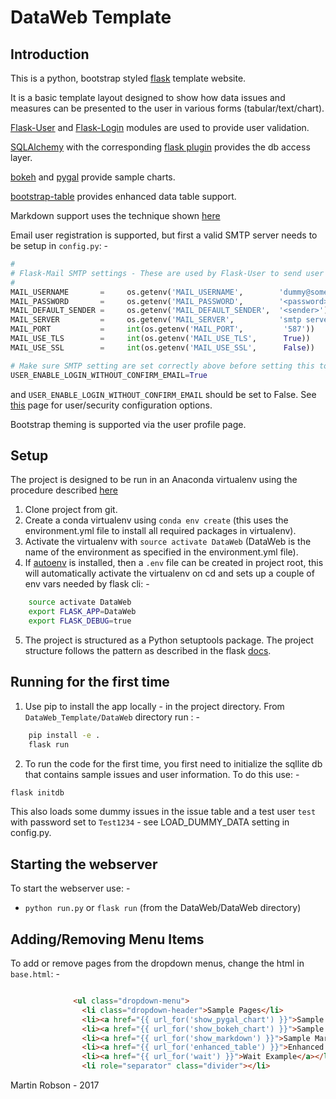
DataWeb Template
================


## Introduction

This is a python, bootstrap styled [flask](http://flask.pocoo.org/) template website. 

It is a basic template layout designed to show how data issues and measures can be presented to the user in various forms (tabular/text/chart).

[Flask-User](http://flask-user.readthedocs.io/en/v0.6/) and [Flask-Login](https://flask-login.readthedocs.io/en/latest/) modules are used to provide user validation.

[SQLAlchemy](https://www.sqlalchemy.org/) with the corresponding [flask plugin](http://flask-sqlalchemy.pocoo.org/2.3/) provides the db access layer.

[bokeh](https://bokeh.pydata.org/en/latest/) and [pygal](http://pygal.org/en/stable/) provide sample charts.

[bootstrap-table](https://github.com/wenzhixin/bootstrap-table) provides enhanced data table support.

Markdown support uses the technique shown [here](http://flask.pocoo.org/snippets/19/)

Email user registration is supported, but first a valid SMTP server needs to be setup in `config.py`: -

```python
#
# Flask-Mail SMTP settings - These are used by Flask-User to send user email verification emails
#
MAIL_USERNAME       =     os.getenv('MAIL_USERNAME',        'dummy@somewhere')
MAIL_PASSWORD       =     os.getenv('MAIL_PASSWORD',        '<password>')
MAIL_DEFAULT_SENDER =     os.getenv('MAIL_DEFAULT_SENDER',  '<sender>')
MAIL_SERVER         =     os.getenv('MAIL_SERVER',          'smtp server')
MAIL_PORT           =     int(os.getenv('MAIL_PORT',         '587'))
MAIL_USE_TLS        =     int(os.getenv('MAIL_USE_TLS',      True))
MAIL_USE_SSL        =     int(os.getenv('MAIL_USE_SSL',      False))

# Make sure SMTP setting are set correctly above before setting this to False....
USER_ENABLE_LOGIN_WITHOUT_CONFIRM_EMAIL=True
```

and `USER_ENABLE_LOGIN_WITHOUT_CONFIRM_EMAIL` should be set to False. See [this](http://flask-user.readthedocs.io/en/v0.6/customization.html) page for user/security configuration options.

Bootstrap theming is supported via the user profile page.


## Setup

The project is designed to be run in an Anaconda virtualenv using the procedure described [here](https://netlify--tdhopper.netlify.com/blog/my-python-environment-workflow-with-conda/)
1. Clone project from git.
2. Create a conda virtualenv using `conda env create` (this uses the environment.yml file to install all required packages in virtualenv).
3. Activate the virtualenv with `source activate DataWeb` (DataWeb is the name of the environment as specified in the environment.yml file).
4. If [autoenv](https://github.com/kennethreitz/autoenv) is installed, then a `.env` file can be created in project root, this will automatically activate the virtualenv on cd and sets up a couple of env vars needed by flask cli: -

```bash
	source activate DataWeb
	export FLASK_APP=DataWeb
	export FLASK_DEBUG=true
```
5. The project is structured as a Python setuptools package. The project structure follows the pattern as described in the flask [docs](http://flask.pocoo.org/docs/0.12/patterns/packages/).

## Running for the first time

1. Use pip to install the app locally - in the project directory. From `DataWeb_Template/DataWeb` directory run : -

```bash
	pip install -e . 
	flask run
```
2. To run the code for the first time, you first need to initialize the sqllite db that contains sample issues and user information. To do this use: -

```bash
flask initdb
```
This also loads some dummy issues in the issue table and a test user `test` with password set to `Test1234` - see LOAD_DUMMY_DATA setting in config.py.

## Starting the webserver

To start the webserver use: -

- `python run.py`  or `flask run` (from the DataWeb/DataWeb directory)

## Adding/Removing Menu Items

To add or remove pages from the dropdown menus, change the html in `base.html`: -

```html

              <ul class="dropdown-menu">
                <li class="dropdown-header">Sample Pages</li>
                <li><a href="{{ url_for('show_pygal_chart') }}">Sample Chart (pygal)</a></li>
                <li><a href="{{ url_for('show_bokeh_chart') }}">Sample Chart (bokeh)</a></li>
                <li><a href="{{ url_for('show_markdown') }}">Sample Markdown text</a></li>
                <li><a href="{{ url_for('enhanced_table') }}">Enhanced Table Output</a></li>
                <li><a href="{{ url_for('wait') }}">Wait Example</a></li>
                <li role="separator" class="divider"></li>
```

Martin Robson - 2017

